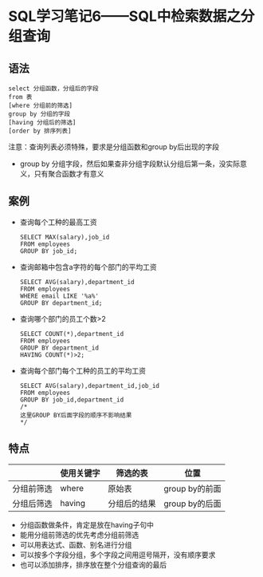 # SQL学习笔记6——SQL中检索数据之分组查询
## 语法
```mysql
select 分组函数，分组后的字段
from 表
[where 分组前的筛选]
group by 分组的字段
[having 分组后的筛选]
[order by 排序列表]
```
注意：查询列表必须特殊，要求是分组函数和group by后出现的字段
* group by 分组字段，然后如果查非分组字段默认分组后第一条，没实际意义，只有聚合函数才有意义
## 案例
* 查询每个工种的最高工资
	```mysql
	SELECT MAX(salary),job_id
	FROM employees
	GROUP BY job_id;
	```
* 查询邮箱中包含a字符的每个部门的平均工资
	```mysql
	SELECT AVG(salary),department_id
	FROM employees
	WHERE email LIKE '%a%'
	GROUP BY department_id;
	```
* 查询哪个部门的员工个数>2
	```mysql
	SELECT COUNT(*),department_id
	FROM employees
	GROUP BY department_id
	HAVING COUNT(*)>2;
	```
* 查询每个部门每个工种的员工的平均工资
	```mysql
	SELECT AVG(salary),department_id,job_id
	FROM employees
	GROUP BY job_id,department_id
	/*
	这里GROUP BY后面字段的顺序不影响结果
	*/
	```
## 特点
||	使用关键字	|	筛选的表|	位置
-|-|-|-
分组前筛选|	where		|	原始表	|	group by的前面
分组后筛选|	having		|分组后的结果|	group by的后面

* 分组函数做条件，肯定是放在having子句中
* 能用分组前筛选的优先考虑分组前筛选
* 可以用表达式、函数、别名进行分组
* 可以按多个字段分组，多个字段之间用逗号隔开，没有顺序要求
* 也可以添加排序，排序放在整个分组查询的最后